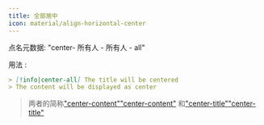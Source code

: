 ```yaml
---
title: 全部居中
icon: material/align-horizontal-center
---
```


点名元数据: "center- 所有人 - 所有人 - all"

用法 :

```md
> [!info|center-all] The title will be centered
> The content will be displayed as center
```
> 两者的简称["center-content"](../content-styling/page-3.md)["center-content"](../content-styling/page-3.md)
> 和["center-title"](../title-styling/page-13.md)["center-title"](../title-styling/page-13.md)
